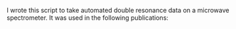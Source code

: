 I wrote this script to take automated double resonance data on a microwave spectrometer. It was used in the following publications:
